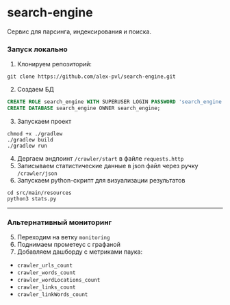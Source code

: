 # search-engine
Сервис для парсинга, индексирования и поиска.

### Запуск локально
1. Клонируем репозиторий:
```shell
git clone https://github.com/alex-pvl/search-engine.git
```
2. Создаем БД
```sql
CREATE ROLE search_engine WITH SUPERUSER LOGIN PASSWORD 'search_engine';
CREATE DATABASE search_engine OWNER search_engine;
```
3. Запускаем проект
```shell
chmod +x ./gradlew
./gradlew build
./gradlew run
```
4. Дергаем эндпоинт `/crawler/start` в файле `requests.http`
5. Записываем статистические данные в json файл через ручку `/crawler/json`
6. Запускаем python-скрипт для визуализации результатов
```shell
cd src/main/resources
python3 stats.py
```
---
### Альтернативный мониторинг
5. Переходим на ветку `monitoring`
6. Поднимаем прометеус с графаной
7. Добавляем дашборду с метриками паука:
- `crawler_urls_count`
- `crawler_words_count`
- `crawler_wordLocations_count`
- `crawler_links_count`
- `crawler_linkWords_count`
